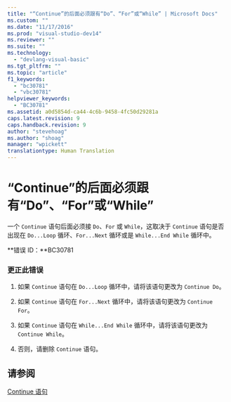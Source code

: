 ```yaml
---
title: "“Continue”的后面必须跟有“Do”、“For”或“While” | Microsoft Docs"
ms.custom: ""
ms.date: "11/17/2016"
ms.prod: "visual-studio-dev14"
ms.reviewer: ""
ms.suite: ""
ms.technology: 
  - "devlang-visual-basic"
ms.tgt_pltfrm: ""
ms.topic: "article"
f1_keywords: 
  - "bc30781"
  - "vbc30781"
helpviewer_keywords: 
  - "BC30781"
ms.assetid: a0d5854d-ca44-4c6b-9458-4fc50d29281a
caps.latest.revision: 9
caps.handback.revision: 9
author: "stevehoag"
ms.author: "shoag"
manager: "wpickett"
translationtype: Human Translation
---
```

# “Continue”的后面必须跟有“Do”、“For”或“While”
一个 `Continue` 语句后面必须接 `Do`、`For` 或 `While`，这取决于 `Continue` 语句是否出现在 `Do...Loop` 循环、`For...Next` 循环或是 `While...End While` 循环中。  
  
 **错误 ID：**BC30781  
  
### 更正此错误  
  
1.  如果 `Continue` 语句在 `Do...Loop` 循环中，请将该语句更改为 `Continue Do`。  
  
2.  如果 `Continue` 语句在 `For...Next` 循环中，请将该语句更改为 `Continue For`。  
  
3.  如果 `Continue` 语句在 `While...End While` 循环中，请将该语句更改为 `Continue While`。  
  
4.  否则，请删除 `Continue` 语句。  
  
## 请参阅  
 [Continue 语句](../../visual-basic/language-reference/statements/continue-statement.md)